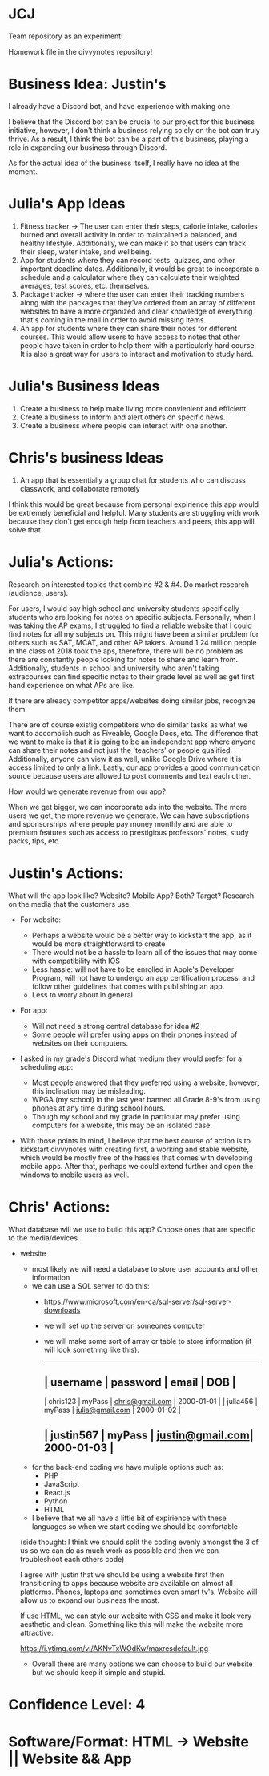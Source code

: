# JCJ
Team repository as an experiment!



Homework file in the divvynotes repository!

# Business Idea: Justin's

 I already have a Discord bot, and have experience with making one.

I believe that the Discord bot can be crucial to our project for this business initiative, however, I don't think a business relying solely on the bot can truly thrive. As a result, I think the bot can be a part of this business, playing a role in expanding our business through Discord.

As for the actual idea of the business itself, I really have no idea at the moment.

# Julia's App Ideas
1. Fitness tracker -> The user can enter their steps, calorie intake, calories burned and overall activity in order to maintained a balanced, and healthy lifestyle. Additionally, we can make it so that users can track their sleep, water intake, and wellbeing.
2. App for students where they can record tests, quizzes, and other important deadline dates. Additionally, it would be great to incorporate a schedule and a calculator where they can calculate their weighted averages, test scores, etc. themselves.
3. Package tracker -> where the user can enter their tracking numbers along with the packages that they've ordered from an array of different websites to have a more organized and clear knowledge of everything that's coming in the mail in order to avoid missing items.
4. An app for students where they can share their notes for different courses. This would allow users to have access to notes that other people have taken in order to help them with a particularly hard course. It is also a great way for users to interact and motivation to study hard.
# Julia's Business Ideas
1. Create a business to help make living more convienient and efficient.
2. Create a business to inform and alert others on specific news.
3. Create a business where people can interact with one another.

# Chris's business Ideas
1. An app that is essentially a group chat for students who can discuss classwork, and collaborate remotely

I think this would be great because from personal expirience this app would be extremely beneficial and helpful. Many students are struggling with work because they don't get enough help from teachers and peers, this app will solve that.



# Julia's Actions:

Research on interested topics that combine #2 & #4. Do market research (audience, users). 

For users, I would say high school and university students specifically students who are looking for notes on specific subjects. Personally, when I was taking the AP exams, I struggled to find a reliable website that I could find notes for all my subjects on. This might have been a similar problem for others such as SAT, MCAT, and other AP takers. Around 1.24 million people in the class of 2018 took the aps, therefore, there will be no problem as there are constantly people looking for notes to share and learn from. Additionally, students in school and university who aren't taking extracourses can find specific notes to their grade level as well as get first hand experience on what APs are like.

If there are already competitor apps/websites doing similar jobs, recognize them.

There are of course existig competitors who do similar tasks as what we want to accomplish such as Fiveable, Google Docs, etc. The difference that we want to make is that it is going to be an independent app where anyone can share their notes and not just the 'teachers' or people qualified. Additionally, anyone can view it as well, unlike Google Drive where it is access limited to only a link. Lastly, our app provides a good communication source because users are allowed to post comments and text each other.

How would we generate revenue from our app?

When we get bigger, we can incorporate ads into the website. The more users we get, the more revenue we generate. We can have subscriptions and sponsorships where people pay money monthly and are able to premium features such as access to prestigious professors' notes, study packs, tips, etc.

# Justin's Actions:

What will the app look like? Website? Mobile App? Both? Target? Research on the media that the customers use.

- For website:
  - Perhaps a website would be a better way to kickstart the app, as it would be more straightforward to create
  - There would not be a hassle to learn all of the issues that may come with compatibility with IOS
  - Less hassle: will not have to be enrolled in Apple's Developer Program, will not have to undergo an app certification process, and follow other guidelines that comes with publishing an app.
  - Less to worry about in general
- For app:
  - Will not need a strong central database for idea #2
  - Some people will prefer using apps on their phones instead of websites on their computers.

- I asked in my grade's Discord what medium they would prefer for a scheduling app:
  - Most people answered that they preferred using a website, however, this inclination may be misleading.
  - WPGA (my school) in the last year banned all Grade 8-9's from using phones at any time during school hours.
  - Though my school and my grade in particular may prefer using computers for a website, this may be an isolated case.
- With those points in mind, I believe that the best course of action is to kickstart divvynotes with creating first, a working and stable website, which would be mostly free of the hassles that comes with developing mobile apps. After that, perhaps we could extend further and open the windows to mobile users as well.



# Chris' Actions:

What database will we use to build this app? Choose ones that are specific to the media/devices.

- website
  - most likely we will need a database to store user accounts and other information
  - we can use a SQL server to do this:
    - https://www.microsoft.com/en-ca/sql-server/sql-server-downloads
    - we will set up the server on someones computer
    - we will make some sort of array or table to store information (it will look something like this):

      -------------------------------------------------------------------
      |   username    |    password    |      email      |      DOB     |
      -------------------------------------------------------------------
      |    chris123   |     myPass     | chris@gmail.com |  2000-01-01  |
      |    julia456   |     myPass     | julia@gmail.com |  2000-01-02  |
      
      |   justin567   |     myPass     | justin@gmail.com|  2000-01-03  |
      -------------------------------------------------------------------
  - for the back-end coding we have muliple options such as:
    - PHP
    - JavaScript
    - React.js
    - Python
    - HTML
  - I believe that we all have a little bit of expirience with these languages so when we start coding we should be comfortable
  
  (side thought: I think we should split the coding evenly amongst the 3 of us so we can do as much work as possible and then we can troubleshoot each others code)
  
  I agree with justin that we should be using a website first then transitioning to apps because website are available on almost all platforms. Phones, laptops and sometimes even smart tv's. Website will allow us to expand our business the most.
  
  If use HTML, we can style our website with CSS and make it look very aesthetic and clean. Something like this will make the website more attractive:
  
  https://i.ytimg.com/vi/AKNvTxWOdKw/maxresdefault.jpg
  
  - Overall there are many options we can choose to build our website but we should keep it simple and stupid.



# Confidence Level: 4

# Software/Format: HTML -> Website || Website && App







